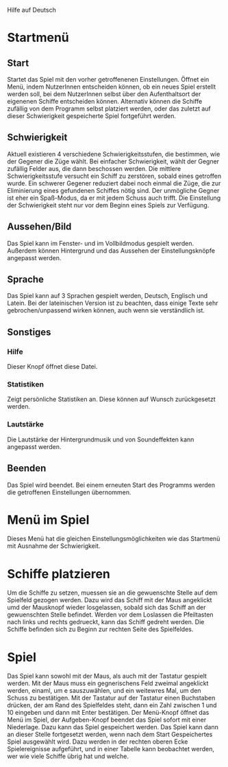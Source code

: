Hilfe auf Deutsch


# Startmenü
## Start
Startet das Spiel mit den vorher getroffenenen Einstellungen. Öffnet ein Menü, indem NutzerInnen entscheiden können, ob ein neues Spiel erstellt werden soll, bei dem NutzerInnen selbst über den Aufenthaltsort der eigenenen Schiffe entscheiden können.
Alternativ können die Schiffe zufällig von dem Programm selbst platziert werden, oder das zuletzt auf dieser Schwierigkeit gespeicherte Spiel fortgeführt werden.

## Schwierigkeit
Aktuell existieren 4 verschiedene Schwierigkeitsstufen, die bestimmen, wie der Gegener die Züge wählt. Bei einfacher Schwierigkeit, wählt der Gegner zufällig Felder aus, die dann beschossen werden. Die mittlere Schwierigkeitsstufe versucht ein Schiff zu zerstören, sobald eines getroffen wurde.
Ein schwerer Gegener reduziert dabei noch einmal die Züge, die zur Eliminierung eines gefundenen Schiffes nötig sind. Der unmögliche Gegner ist eher ein Spaß-Modus, da er mit jedem Schuss auch trifft.
Die Einstellung der Schwierigkeit steht nur vor dem Beginn eines Spiels zur Verfügung.

## Aussehen/Bild
Das Spiel kann im Fenster- und im Vollbildmodus gespielt werden. Außerdem können Hintergrund und das Aussehen der Einstellungsknöpfe angepasst werden.

## Sprache
Das Spiel kann auf 3 Sprachen gespielt werden, Deutsch, Englisch und Latein. Bei der lateinischen Version ist zu beachten, dass einige Texte sehr gebrochen/unpassend wirken können, auch wenn sie verständlich ist.

## Sonstiges
### Hilfe
Dieser Knopf öffnet diese Datei.
### Statistiken
Zeigt persönliche Statistiken an. Diese können auf Wunsch zurückgesetzt werden.
### Lautstärke
Die Lautstärke der Hintergrundmusik und von Soundeffekten kann angepasst werden.

## Beenden
Das Spiel wird beendet. Bei einem erneuten Start des Programms werden die getroffenen Einstellungen übernommen.

# Menü im Spiel
Dieses Menü hat die gleichen Einstellungsmöglichkeiten wie das Startmenü mit Ausnahme der Schwierigkeit.

# Schiffe platzieren
Um die Schiffe zu setzen, muessen sie an die gewuenschte Stelle auf dem Spielfeld gezogen werden. Dazu wird das Schiff mit der Maus angeklickt umd der Mausknopf wieder losgelassen, sobald sich das Schiff an der gewuenschten Stelle befindet. Werden vor dem Loslassen die Pfeiltasten nach links und rechts gedrueckt, kann das Schiff gedreht werden. Die Schiffe befinden sich zu Beginn zur rechten Seite des Spielfeldes.

# Spiel
Das Spiel kann sowohl mit der Maus, als auch mit der Tastatur gespielt werden. Mit der Maus muss ein gegnerischens Feld zweimal angeklickt werden, einaml, um e sauszuwählen, und ein weitewres Mal, um den Schuss zu bestätigen. 
Mit der Tastatur auf der Tastatur einen Buchstaben drücken, der am Rand des Spielfeldes steht, dann ein Zahl zwischen 1 und 10 eingeben und dann mit Enter bestätigen.
Der Menü-Knopf öffnet das Menü im Spiel, der Aufgeben-Knopf beendet das Spiel sofort mit einer Niederlage. Dazu kann das Spiel gespeichert werden. Das Spiel kann dann an dieser Stelle fortgesetzt werden, wenn nach dem Start Gespeichertes Spiel ausgewählt wird. 
Dazu werden in der rechten oberen Ecke Spielereignisse aufgeführt, und in einer Tabelle kann beobachtet werden, wer wie viele Schiffe übrig hat und welche.
